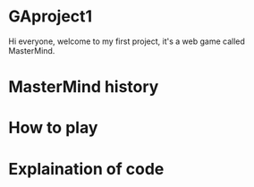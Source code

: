 # GAproject1
  Hi everyone, welcome to my first project, it's a web game called MasterMind.
# MasterMind history

# How to play

# Explaination of code

